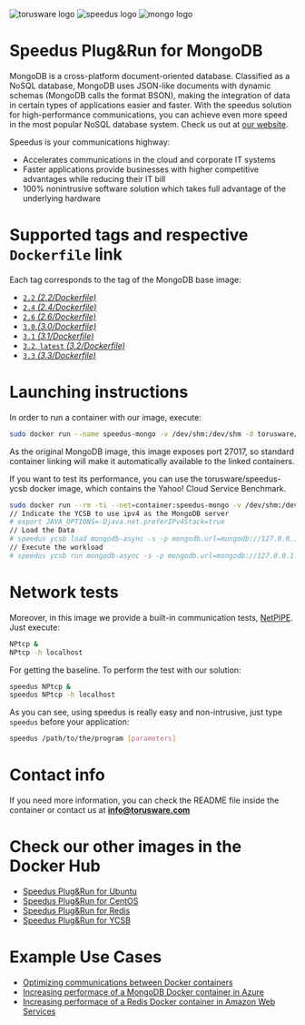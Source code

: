 ![torusware logo](http://dl.torusware.com/images/torusware_isotipo_small.png "Torusware")
![speedus logo](http://dl.torusware.com/images/speedus_small.jpg "Speedus")
![mongo logo](https://raw.githubusercontent.com/docker-library/docs/master/mongo/logo.png "MongoDB")
# Speedus Plug&Run for MongoDB
MongoDB is a cross-platform document-oriented database. Classified as a NoSQL database, MongoDB uses JSON-like documents with dynamic schemas (MongoDB calls the format BSON), making the integration of data in certain types of applications easier and faster. With the speedus solution for high-performance communications, you can achieve even more speed in the most popular NoSQL database system. Check us out at [our website](https://bit.ly/1MKxCuh).

Speedus is your communications highway:

- Accelerates communications in the cloud and corporate IT systems
- Faster applications provide businesses with higher competitive advantages while reducing their IT bill
- 100% nonintrusive software solution which takes full advantage of the underlying hardware

# Supported tags and respective `Dockerfile` link
Each tag corresponds to the tag of the MongoDB base image:

- [`2.2` *(2.2/Dockerfile)*](https://github.com/torusware/speedus-mongo/tree/master/2.2 "2.2 Dockerfile")
- [`2.4` *(2.4/Dockerfile)*](https://github.com/torusware/speedus-mongo/tree/master/2.4 "2.4 Dockerfile")
- [`2.6` *(2.6/Dockerfile)*](https://github.com/torusware/speedus-mongo/tree/master/2.6 "2.6 Dockerfile")
- [`3.0`,*(3.0/Dockerfile)*](https://github.com/torusware/speedus-mongo/tree/master/3.0 "3.0 Dockerfile")
- [`3.1` *(3.1/Dockerfile)*](https://github.com/torusware/speedus-mongo/tree/master/3.1 "3.1 Dockerfile")
- [`3.2`, `latest` *(3.2/Dockerfile)*](https://github.com/torusware/speedus-mongo/tree/master/3.2 "3.2 Dockerfile")
- [`3.3` *(3.3/Dockerfile)*](https://github.com/torusware/speedus-mongo/tree/master/3.3 "3.3 Dockerfile")

# Launching instructions
In order to run a container with our image, execute:
```bash
sudo docker run --name speedus-mongo -v /dev/shm:/dev/shm -d torusware/speedus-mongo
```
As the original MongoDB image, this image exposes port 27017, so standard container linking will make it automatically available to the linked containers.

If you want to test its performance, you can use the torusware/speedus-ycsb docker image, which contains the Yahoo! Cloud Service Benchmark.
```bash
sudo docker run --rm -ti --net=container:speedus-mongo -v /dev/shm:/dev/shm torusware/speedus-ycsb
// Indicate the YCSB to use ipv4 as the MongoDB server
# export JAVA_OPTIONS=-Djava.net.preferIPv4Stack=true
// Load the Data
# speedus ycsb load mongodb-async -s -p mongodb.url=mongodb://127.0.0.1:27017/ycsb -threads 1 -P ~/YCSB/workloads/workloadb -p recordcount=100000 > /dev/null
// Execute the workload
# speedus ycsb run mongodb-async -s -p mongodb.url=mongodb://127.0.0.1:27017/ycsb -threads 1 -P ~/YCSB/workloads/workloadb -p recordcount=100000 1> extendedResults.txt
```

# Network tests

Moreover, in this image we provide a built-in communication tests, [NetPIPE](http://bitspjoule.org/netpipe/ "NetPIPE"). Just execute:
```bash
NPtcp &
NPtcp -h localhost
```
For getting the baseline. To perform the test with our solution:
```bash
speedus NPtcp &
speedus NPtcp -h localhost
```
As you can see, using speedus is really easy and non-intrusive, just type `speedus` before your application:
```bash
speedus /path/to/the/program [parameters]
```
# Contact info

If you need more information, you can check the README file inside the container or contact us at **info@torusware.com**

# Check our other images in the Docker Hub

- [Speedus Plug&Run for Ubuntu](https://registry.hub.docker.com/u/torusware/speedus-ubuntu/)
- [Speedus Plug&Run for CentOS](https://registry.hub.docker.com/u/torusware/speedus-centos/)
- [Speedus Plug&Run for Redis](https://registry.hub.docker.com/u/torusware/speedus-redis/)
- [Speedus Plug&Run for YCSB](https://registry.hub.docker.com/u/torusware/speedus-ycsb/)

# Example Use Cases

- [Optimizing communications between Docker containers](https://bit.ly/1IZdodU)
- [Increasing performace of a MongoDB Docker container in Azure](https://bit.ly/1KGHxNW)
- [Increasing performace of a Redis Docker container in Amazon Web Services](https://bit.ly/1KsVBJW)
